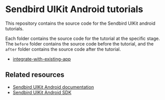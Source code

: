 # Sendbird UIKit Android tutorials

This repository contains the source code for the Sendbird UIKit android tutorials.

Each folder contains the source code for the tutorial at the specific stage. The `before` folder contains the source code before the tutorial, and the `after` folder contains the source code after the tutorial.

- [integrate-with-existing-app](https://sendbird.com/docs/chat/uikit/v3/android/tutorial/integrate-with-existing-app)

## Related resources
- [Sendbird UIKit Android documentation](https://sendbird.com/docs/chat/uikit/v3/android/overview)
- [Sendbird UIKit Android SDK](https://github.com/sendbird/sendbird-uikit-android)